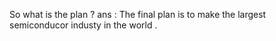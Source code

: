 So what is the plan ?
ans : The final plan is to make the largest semiconducor industy in the world .